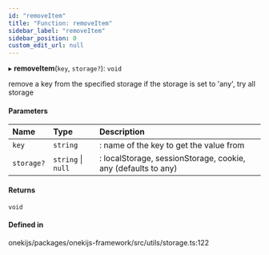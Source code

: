 ```yaml
---
id: "removeItem"
title: "Function: removeItem"
sidebar_label: "removeItem"
sidebar_position: 0
custom_edit_url: null
---
```


▸ **removeItem**(`key`, `storage?`): `void`

remove a key from the specified storage
if the storage is set to 'any', try all storage

#### Parameters

| Name | Type | Description |
| :------ | :------ | :------ |
| `key` | `string` | : name of the key to get the value from |
| `storage?` | `string` \| ``null`` | : localStorage, sessionStorage, cookie, any (defaults to any) |

#### Returns

`void`

#### Defined in

onekijs/packages/onekijs-framework/src/utils/storage.ts:122
